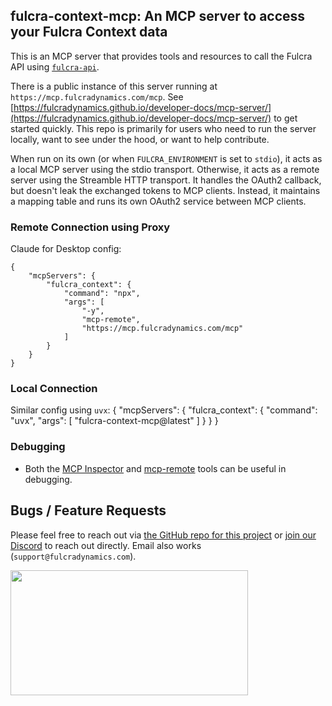 ## fulcra-context-mcp: An MCP server to access your Fulcra Context data


This is an MCP server that provides tools and resources to call the Fulcra API using [`fulcra-api`](https://github.com/fulcradynamics/fulcra-api-python).

There is a public instance of this server running at `https://mcp.fulcradynamics.com/mcp`.  See [https://fulcradynamics.github.io/developer-docs/mcp-server/](https://fulcradynamics.github.io/developer-docs/mcp-server/) to get started quickly.  This repo is primarily for users who need to run the server locally, want to see under the hood, or want to help contribute.

When run on its own (or when `FULCRA_ENVIRONMENT` is set to `stdio`), it acts as a local MCP server using the stdio transport.  Otherwise, it acts as a remote server using the Streamble HTTP transport.  It handles the OAuth2 callback, but doesn't leak the exchanged tokens to MCP clients.  Instead, it maintains a mapping table and runs its own OAuth2 service between MCP clients.

### Remote Connection using Proxy

Claude for Desktop config:
```
{
    "mcpServers": {
        "fulcra_context": {
            "command": "npx",
            "args": [
                "-y",
                "mcp-remote",
                "https://mcp.fulcradynamics.com/mcp"
            ]
        }
    }
}
```

### Local Connection

Similar config using `uvx`:
{
    "mcpServers": {
        "fulcra_context": {
            "command": "uvx",
            "args": [
                "fulcra-context-mcp@latest"
            ]
        }
    }
}

### Debugging

- Both the [MCP Inspector](https://modelcontextprotocol.io/docs/tools/inspector) and [mcp-remote](https://github.com/geelen/mcp-remote) tools can be useful in debugging.

## Bugs / Feature Requests

Please feel free to reach out via [the GitHub repo for this project](https://github.com/fulcradynamics/fulcra-context-mcp) or [join our Discord](https://discord.com/invite/aunahVEnPU) to reach out directly.  Email also works (`support@fulcradynamics.com`).

<a href="https://glama.ai/mcp/servers/@fulcradynamics/fulcra-context-mcp">
  <img width="380" height="200" src="https://glama.ai/mcp/servers/@fulcradynamics/fulcra-context-mcp/badge" />
</a>
